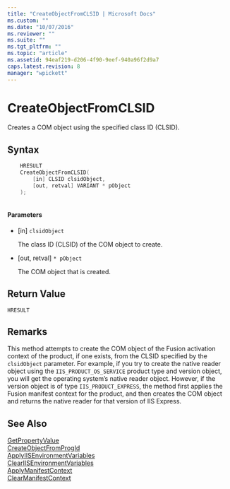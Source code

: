 ```yaml
---
title: "CreateObjectFromCLSID | Microsoft Docs"
ms.custom: ""
ms.date: "10/07/2016"
ms.reviewer: ""
ms.suite: ""
ms.tgt_pltfrm: ""
ms.topic: "article"
ms.assetid: 94eaf219-d206-4f90-9eef-940a96f2d9a7
caps.latest.revision: 8
manager: "wpickett"
---
```

# CreateObjectFromCLSID
Creates a COM object using the specified class ID (CLSID).  
  
## Syntax  
  
```cpp  
    HRESULT  
    CreateObjectFromCLSID(  
        [in] CLSID clsidObject,  
        [out, retval] VARIANT * pObject  
    );  
  
```  
  
#### Parameters  
  
-   [in] `clsidObject`  
  
     The class ID (CLSID) of the COM object to create.  
  
-   [out, retval] `* pObject`  
  
     The COM object that is created.  
  
## Return Value  
 `HRESULT`  
  
## Remarks  
 This method attempts to create the COM object of the Fusion activation context of the product, if one exists, from the CLSID specified by the `clsidObject` parameter. For example, if you try to create the native reader object using the `IIS_PRODUCT_OS_SERVICE` product type and version object, you will get the operating system’s native reader object. However, if the version object is of type `IIS_PRODUCT_EXPRESS`, the method first applies the Fusion manifest context for the product, and then creates the COM object and returns the native reader for that version of IIS Express.  
  
## See Also  
 [GetPropertyValue](../../extenions\express-api-ref/getpropertyvalue.md)   
 [CreateObjectFromProgId](../../extenions\express-api-ref/createobjectfromprogid.md)   
 [ApplyIISEnvironmentVariables](../../extenions\express-api-ref/applyiisenvironmentvariables.md)   
 [ClearIISEnvironmentVariables](../../extenions\express-api-ref/cleariisenvironmentvariables.md)   
 [ApplyManifestContext](../../extenions\express-api-ref/applymanifestcontext.md)   
 [ClearManifestContext](../../extenions\express-api-ref/clearmanifestcontext.md)